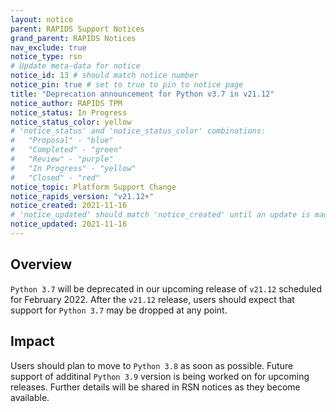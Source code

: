 ```yaml
---
layout: notice
parent: RAPIDS Support Notices
grand_parent: RAPIDS Notices
nav_exclude: true
notice_type: rsn
# Update meta-data for notice
notice_id: 13 # should match notice number
notice_pin: true # set to true to pin to notice page
title: "Deprecation announcement for Python v3.7 in v21.12"
notice_author: RAPIDS TPM
notice_status: In Progress
notice_status_color: yellow
# 'notice_status' and 'notice_status_color' combinations:
#   "Proposal" - "blue"
#   "Completed" - "green"
#   "Review" - "purple"
#   "In Progress" - "yellow"
#   "Closed" - "red"
notice_topic: Platform Support Change
notice_rapids_version: "v21.12+"
notice_created: 2021-11-16
# 'notice_updated' should match 'notice_created' until an update is made
notice_updated: 2021-11-16
---
```


## Overview

`Python 3.7` will be deprecated in our upcoming release of `v21.12`
scheduled for February 2022. After the `v21.12` release, users should expect 
that support for `Python 3.7` may be dropped at any point.

## Impact

Users should plan to move to `Python 3.8` as soon as possible. Future
support of additinal `Python 3.9` version is being worked on for upcoming
releases. Further details will be shared in RSN notices as they become
available.

